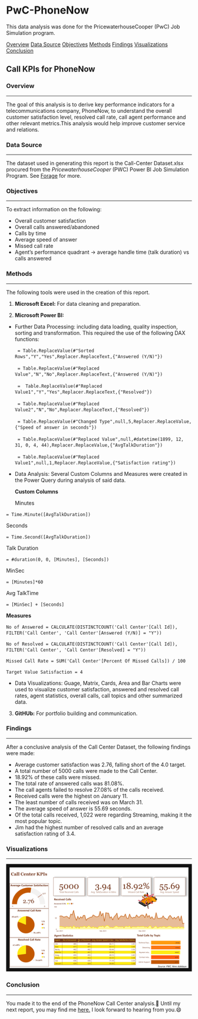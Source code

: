 # PwC-PhoneNow
This data analysis was done for the PricewaterhouseCooper (PwC) Job Simulation program.

[Overview](#overview)
[Data Source](#data-source)
[Objectives](#objectives)
[Methods](#methods)
[Findings](#findings)
[Visualizations](#visualizations)
[Conclusion](#conclusion)
## Call KPIs for PhoneNow 
### Overview
---
The goal of this analysis is to derive key performance indicators for a telecommunications company, PhoneNow, to understand the overall customer satisfaction level, resolved call rate, call agent performance and other relevant metrics.This analysis would help improve customer service and relations.


### Data Source
---
The dataset used in generating this report is the Call-Center Dataset.xlsx procured from the _PricewaterhouseCooper_ (PWC) Power BI Job Simulation Program. See [Forage](https://www.theforage.com/virtual-experience/a87GpgE6tiku7q3gu/pw-c-switzerland/power-bi-cqxg/introduction) for more.


### Objectives
---
To extract information on the following:
   * Overall customer satisfaction
   * Overall calls answered/abandoned
   * Calls by time
   * Average speed of answer
   * Missed call rate
   * Agent’s performance quadrant -> average handle time (talk duration) vs calls answered


### Methods
---
The following tools were used in the creation of this report.
1. **Microsoft Excel:** For data cleaning and preparation.
       
2. **Microsoft Power BI:**
 * Further Data Processing: including data loading, quality inspection, sorting and transformation. This required the use of the following DAX functions:
   
      ```DAX
       = Table.ReplaceValue(#"Sorted Rows","Y","Yes",Replacer.ReplaceText,{"Answered (Y/N)"})
     
       = Table.ReplaceValue(#"Replaced Value","N","No",Replacer.ReplaceText,{"Answered (Y/N)"})

       =  Table.ReplaceValue(#"Replaced Value1","Y","Yes",Replacer.ReplaceText,{"Resolved"})
     
       = Table.ReplaceValue(#"Replaced Value2","N","No",Replacer.ReplaceText,{"Resolved"})
     
       = Table.ReplaceValue(#"Changed Type",null,5,Replacer.ReplaceValue,{"Speed of answer in seconds"})

       = Table.ReplaceValue(#"Replaced Value",null,#datetime(1899, 12, 31, 0, 4, 44),Replacer.ReplaceValue,{"AvgTalkDuration"})

       = Table.ReplaceValue(#"Replaced Value1",null,1,Replacer.ReplaceValue,{"Satisfaction rating"})
      ```

 * Data Analysis: Several Custom Columns and Measures were created in the Power Query during analysis of said data.
     
    **Custom Columns**
  
   Minutes
  ```DAX
  = Time.Minute([AvgTalkDuration])
  ```
   Seconds
  ```DAX
  = Time.Second([AvgTalkDuration])
  ```

  Talk Duration
  ```DAX
  = #duration(0, 0, [Minutes], [Seconds])
  ```

  MinSec
  ```DAX
  = [Minutes]*60
  ```

  Avg TalkTime
  ```DAX
  = [MinSec] + [Seconds]
  ```

  **Measures**

  ```DAX 
  No of Answered = CALCULATE(DISTINCTCOUNT('Call Center'[Call Id]), FILTER('Call Center', 'Call Center'[Answered (Y/N)] = "Y"))
  ```

  ```DAX 
  No of Resolved = CALCULATE(DISTINCTCOUNT('Call Center'[Call Id]), FILTER('Call Center', 'Call Center'[Resolved] = "Y"))
  ```

  ```DAX 
  Missed Call Rate = SUM('Call Center'[Percent Of Missed Calls]) / 100
  ```

  ```DAX 
  Target Value Satisfaction = 4
  ```


 * Data Visualizations: Guage, Matrix, Cards, Area and Bar Charts were used to visualize customer satisfaction, answered and resolved call rates, agent statistics, overall calls, call topics and other summarized data.

3. **GitHUb:** For portfolio building and communication.


### Findings
---
After a conclusive analysis of the Call Center Dataset, the following findings were made:
  * Average customer satisfaction was 2.76, falling short of the 4.0 target.
  * A total number of 5000 calls were made to the Call Center.
  * 18.92% of these calls were missed.
  * The total rate of answered calls was 81.08%.
  * The call agents failed to resolve 27.08% of the calls received.
  * Received calls were the highest on January 11.
  * The least number of calls received was on March 31.
  * The average speed of answer is 55.69 seconds.
  * Of the total calls received, 1,022 were regarding Streaming, making it the most popular topic.
  * Jim had the highest number of resolved calls and an average satisfaction rating of 3.4. 


### Visualizations
---
![image](https://github.com/kayeneii/PwC-PhoneNow/blob/main/PWC_PhoneNow%20Call%20KPIs.png)


### Conclusion
---
You made it to the end of the PhoneNow Call Center analysis.🥳
Until my next report, you may find me [here.](https://www.linkedin.com/in/kayeneii/) I look forward to hearing from you.😄
